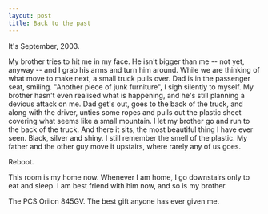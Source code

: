 ```yaml
---
layout: post
title: Back to the past
---
```


It's September, 2003.

My brother tries to hit me in my face. He isn't bigger than me -- not yet, anyway -- and I grab his arms and turn him around. While we are thinking of what move to make next, a small truck pulls over. Dad is in the passenger seat, smiling. "Another piece of junk furniture", I sigh silently to myself. My brother hasn't even realised what is happening, and he's still planning a devious attack on me. Dad get's out, goes to the back of the truck, and along with the driver, unties some ropes and pulls out the plastic sheet covering what seems like a small mountain. I let my brother go and run to the back of the truck. And there it sits, the most beautiful thing I have ever seen. Black, silver and shiny. I still remember the smell of the plastic. My father and the other guy move it upstairs, where rarely any of us goes.

Reboot.

This room is my home now. Whenever I am home, I go downstairs only to eat and sleep. I am best friend with him now, and so is my brother.

The PCS Oriion 845GV. The best gift anyone has ever given me.

